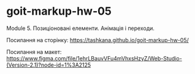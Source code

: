 # goit-markup-hw-05

Module 5. Позиціоновані елементи. Анімація і переходи.

Посилання на сторінку: https://tashkana.github.io/goit-markup-hw-05/

Посилання на макет:
https://www.figma.com/file/1ehrLBauvVFu4mVhxsHzyZ/Web-Studio-(Version-2.1)?node-id=1%3A2125
